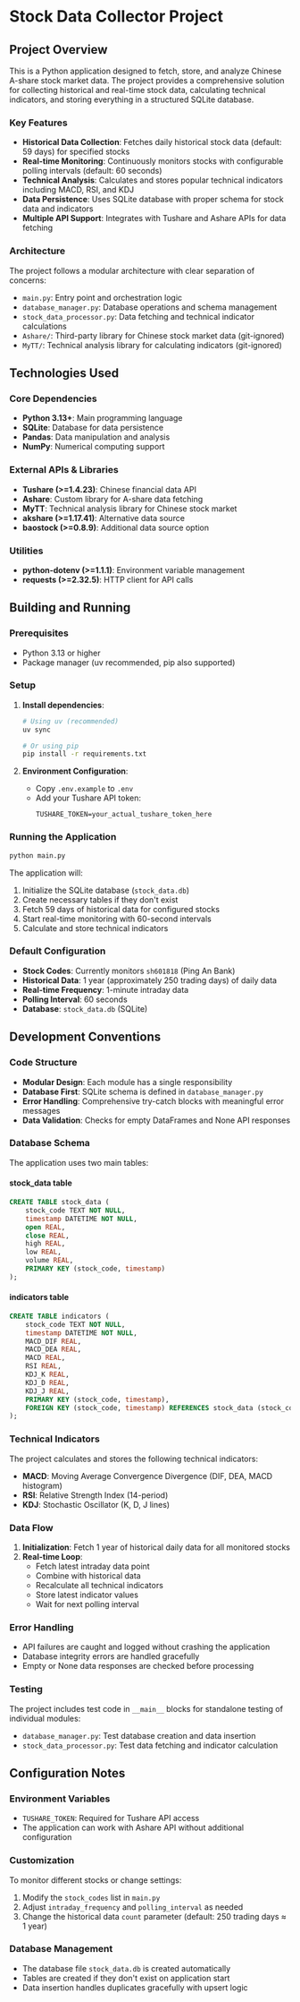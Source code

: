 # Stock Data Collector Project

## Project Overview

This is a Python application designed to fetch, store, and analyze Chinese A-share stock market data. The project provides a comprehensive solution for collecting historical and real-time stock data, calculating technical indicators, and storing everything in a structured SQLite database.

### Key Features
- **Historical Data Collection**: Fetches daily historical stock data (default: 59 days) for specified stocks
- **Real-time Monitoring**: Continuously monitors stocks with configurable polling intervals (default: 60 seconds)
- **Technical Analysis**: Calculates and stores popular technical indicators including MACD, RSI, and KDJ
- **Data Persistence**: Uses SQLite database with proper schema for stock data and indicators
- **Multiple API Support**: Integrates with Tushare and Ashare APIs for data fetching

### Architecture
The project follows a modular architecture with clear separation of concerns:
- `main.py`: Entry point and orchestration logic
- `database_manager.py`: Database operations and schema management
- `stock_data_processor.py`: Data fetching and technical indicator calculations
- `Ashare/`: Third-party library for Chinese stock market data (git-ignored)
- `MyTT/`: Technical analysis library for calculating indicators (git-ignored)

## Technologies Used

### Core Dependencies
- **Python 3.13+**: Main programming language
- **SQLite**: Database for data persistence
- **Pandas**: Data manipulation and analysis
- **NumPy**: Numerical computing support

### External APIs & Libraries
- **Tushare (>=1.4.23)**: Chinese financial data API
- **Ashare**: Custom library for A-share data fetching
- **MyTT**: Technical analysis library for Chinese stock market
- **akshare (>=1.17.41)**: Alternative data source
- **baostock (>=0.8.9)**: Additional data source option

### Utilities
- **python-dotenv (>=1.1.1)**: Environment variable management
- **requests (>=2.32.5)**: HTTP client for API calls

## Building and Running

### Prerequisites
- Python 3.13 or higher
- Package manager (uv recommended, pip also supported)

### Setup
1. **Install dependencies**:
   ```bash
   # Using uv (recommended)
   uv sync
   
   # Or using pip
   pip install -r requirements.txt
   ```

2. **Environment Configuration**:
   - Copy `.env.example` to `.env`
   - Add your Tushare API token:
     ```
     TUSHARE_TOKEN=your_actual_tushare_token_here
     ```

### Running the Application
```bash
python main.py
```

The application will:
1. Initialize the SQLite database (`stock_data.db`)
2. Create necessary tables if they don't exist
3. Fetch 59 days of historical data for configured stocks
4. Start real-time monitoring with 60-second intervals
5. Calculate and store technical indicators

### Default Configuration
- **Stock Codes**: Currently monitors `sh601818` (Ping An Bank)
- **Historical Data**: 1 year (approximately 250 trading days) of daily data
- **Real-time Frequency**: 1-minute intraday data
- **Polling Interval**: 60 seconds
- **Database**: `stock_data.db` (SQLite)

## Development Conventions

### Code Structure
- **Modular Design**: Each module has a single responsibility
- **Database First**: SQLite schema is defined in `database_manager.py`
- **Error Handling**: Comprehensive try-catch blocks with meaningful error messages
- **Data Validation**: Checks for empty DataFrames and None API responses

### Database Schema
The application uses two main tables:

#### stock_data table
```sql
CREATE TABLE stock_data (
    stock_code TEXT NOT NULL,
    timestamp DATETIME NOT NULL,
    open REAL,
    close REAL,
    high REAL,
    low REAL,
    volume REAL,
    PRIMARY KEY (stock_code, timestamp)
);
```

#### indicators table
```sql
CREATE TABLE indicators (
    stock_code TEXT NOT NULL,
    timestamp DATETIME NOT NULL,
    MACD_DIF REAL,
    MACD_DEA REAL,
    MACD REAL,
    RSI REAL,
    KDJ_K REAL,
    KDJ_D REAL,
    KDJ_J REAL,
    PRIMARY KEY (stock_code, timestamp),
    FOREIGN KEY (stock_code, timestamp) REFERENCES stock_data (stock_code, timestamp)
);
```

### Technical Indicators
The project calculates and stores the following technical indicators:
- **MACD**: Moving Average Convergence Divergence (DIF, DEA, MACD histogram)
- **RSI**: Relative Strength Index (14-period)
- **KDJ**: Stochastic Oscillator (K, D, J lines)

### Data Flow
1. **Initialization**: Fetch 1 year of historical daily data for all monitored stocks
2. **Real-time Loop**:
   - Fetch latest intraday data point
   - Combine with historical data
   - Recalculate all technical indicators
   - Store latest indicator values
   - Wait for next polling interval

### Error Handling
- API failures are caught and logged without crashing the application
- Database integrity errors are handled gracefully
- Empty or None data responses are checked before processing

### Testing
The project includes test code in `__main__` blocks for standalone testing of individual modules:
- `database_manager.py`: Test database creation and data insertion
- `stock_data_processor.py`: Test data fetching and indicator calculation

## Configuration Notes

### Environment Variables
- `TUSHARE_TOKEN`: Required for Tushare API access
- The application can work with Ashare API without additional configuration

### Customization
To monitor different stocks or change settings:
1. Modify the `stock_codes` list in `main.py`
2. Adjust `intraday_frequency` and `polling_interval` as needed
3. Change the historical data `count` parameter (default: 250 trading days ≈ 1 year)

### Database Management
- The database file `stock_data.db` is created automatically
- Tables are created if they don't exist on application start
- Data insertion handles duplicates gracefully with upsert logic